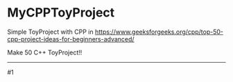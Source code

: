 # MyCPPToyProject
Simple ToyProject with CPP in https://www.geeksforgeeks.org/cpp/top-50-cpp-project-ideas-for-beginners-advanced/

Make 50 C++ ToyProject!!

--- 
#1 
